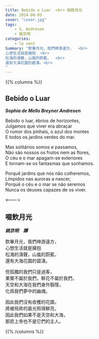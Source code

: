 ```yaml
---
title: Bebido o Luar  <br> 啜飲月光
date: 2024-06-03
cover: "cover.jpg"
tags:
    - S. Andresen
    - 姚京明
categories:
    - le vent
Summary: "飲畢月光，我們神游遠方，  <br>
心想生活就是擁抱  <br>
松海的濤聲，山嵐的蔚藍，  <br>
還有大海花園的碧濤。<br>
"
---
```


{{% columns %}}
## Bebido o Luar

***Sophia de Mello Breyner Andresen***

Bebido o luar, ébrios de horizontes,  
Julgamos que viver era abraçar  
O rumor dos pinhais, o azul dos montes  
E todos os jardins verdes do mar.

Mas solitários somos e passamos,  
Não são nossos os frutos nem as flores,  
O céu e o mar apagam-se exteriores  
E tornam-se os fantasmas que sonhamos.

Porquê jardins que nós não colheremos,  
Límpidos nas auroras a nascer,  
Porquê o céu e o mar se não seremos  
Nunca os deuses capazes de os viver.

<--->

## 啜飲月光

***姚京明　譯***

飲畢月光，我們神游遠方，  
心想生活就是擁抱  
松海的濤聲，山嵐的蔚藍，  
還有大海花園的碧濤。

但孤獨的我們只是過客，  
果實不屬於我們，鮮花不屬於我們，  
天空和大海在我們身外翳隱，  
化爲我們夢中的幽魂。

因此我們沒有收穫的花園，  
將被飛昇的晨光照得鮮亮，  
因此我們如果不是天空和大海，  
那麽上帝也不是它們的主人。

{{% /columns %}}